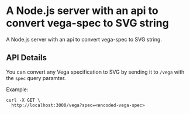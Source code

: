 # A Node.js server with an api to convert vega-spec to SVG string 

A Node.js server with an api to convert vega-spec to SVG string. 

## API Details

You can convert any Vega specification to SVG by sending it to `/vega` with the `spec` query paramter.

Example:

```
curl -X GET \
  http://localhost:3000/vega?spec=<encoded-vega-spec>

```
